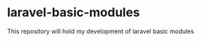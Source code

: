 laravel-basic-modules
=====================

This repository will hold my development of laravel basic modules
